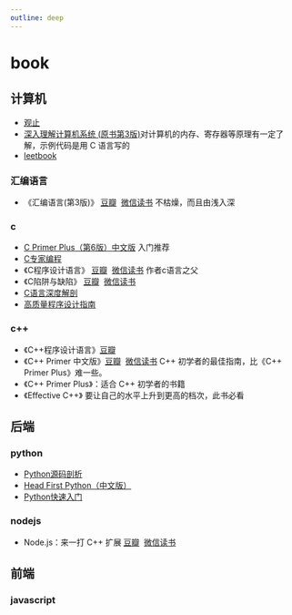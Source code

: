 ```yaml
---
outline: deep
---
```

# book
## 计算机
- [观止](https://book.douban.com/subject/3699395/)
- [深入理解计算机系统 (原书第3版)](https://book.douban.com/subject/26912767/)对计算机的内存、寄存器等原理有一定了解，示例代码是用 C 语言写的
- [leetbook](https://leetcode.cn/leetbook/)
### 汇编语言
- 《汇编语言(第3版)》 [豆瓣](https://book.douban.com/subject/25726019/) &nbsp;[微信读书](https://weread.qq.com/web/reader/55132f10811e5f3d7g010f91) 不枯燥，而且由浅入深
### c
- [C Primer Plus（第6版）中文版](https://book.douban.com/subject/26792521/) 入门推荐
- [C专家编程](https://book.douban.com/subject/2377310/)
- 《C程序设计语言》 [豆瓣](https://book.douban.com/subject/1139336/) &nbsp;[微信读书](https://weread.qq.com/web/reader/32b32be0811e1a577g013e9a) 作者c语言之父
- 《C陷阱与缺陷》 [豆瓣](https://book.douban.com/subject/2778632/) &nbsp;[微信读书](https://weread.qq.com/web/reader/1b532a607219c40e1b551b6)
- [C语言深度解剖](https://book.douban.com/subject/4924419/)
- [高质量程序设计指南](https://book.douban.com/subject/20275979/)
### c++
- 《C++程序设计语言》[豆瓣](https://book.douban.com/subject/4604591/)
- 《C++ Primer 中文版》[豆瓣](https://weread.qq.com/web/reader/ff732fe072021a24ff7bb24) &nbsp;[微信读书](https://book.douban.com/subject/25708312/) C++ 初学者的最佳指南，比《C++ Primer Plus》难一些。
- 《C++ Primer Plus》：适合 C++ 初学者的书籍
- 《Effective C++》 要让自己的水平上升到更高的档次，此书必看
## 后端
### python
- [Python源码剖析](https://book.douban.com/subject/3117898/)
- [Head First Python（中文版）](https://book.douban.com/subject/10561367/)
- [Python快速入门](https://book.douban.com/subject/34615109/)
### nodejs
- Node.js：来一打 C++ 扩展 [豆瓣](https://book.douban.com/subject/30247892/) &nbsp;[微信读书](https://weread.qq.com/web/reader/35e32e1071dbdd8a35e331f#outline?noScroll=1)
## 前端
### javascript
